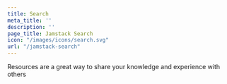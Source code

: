 ```yaml
---
title: Search
meta_title: ''
description: ''
page_title: Jamstack Search
icon: "/images/icons/search.svg"
url: "/jamstack-search"
---
```


Resources are a great way to share your knowledge and experience with others
